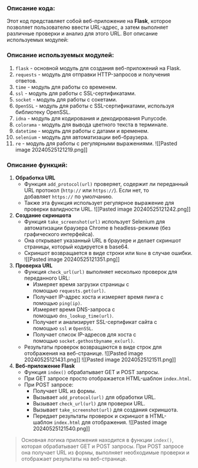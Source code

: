 ### Описание кода:
Этот код представляет собой веб-приложение на **Flask**, которое позволяет пользователю ввести URL-адрес, а затем выполняет различные проверки и анализ для этого URL. Вот описание используемых модулей:

### Описание используемых модулей:
1. `flask` - основной модуль для создания веб-приложений на Flask.
2. `requests` - модуль для отправки HTTP-запросов и получения ответов.
3. `time` - модуль для работы со временем.
4. `ssl` - модуль для работы с SSL-сертификатами.
5. `socket` - модуль для работы с сокетами.
6. `OpenSSL` - модуль для работы с SSL-сертификатами, используя библиотеку OpenSSL.
7. `idna` - модуль для кодирования и декодирования Punycode.
8. `colorama` - модуль для вывода цветного текста в терминале.
9. `datetime` - модуль для работы с датами и временем.
10. `selenium` - модуль для автоматизации веб-браузера.
11. `re` - модуль для работы с регулярными выражениями.
![[Pasted image 20240525121219.png]]
### Описание функций:
1. **Обработка URL**
    - Функция `add_protocol(url)` проверяет, содержит ли переданный URL протокол (`http://` или `https://`). Если нет, то добавляет `https://` по умолчанию.
    - Также эта функция использует регулярное выражение для проверки валидности URL.
    ![[Pasted image 20240525121242.png]]
1. **Создание скриншота**
    - Функция `take_screenshot(url)` использует Selenium для автоматизации браузера Chrome в headless-режиме (без графического интерфейса).
    - Она открывает указанный URL в браузере и делает скриншот страницы, который кодируется в base64.
    - Скриншот возвращается в виде строки или `None` в случае ошибки.
![[Pasted image 20240525121351.png]]
1. **Проверка URL**
    - Функция `check_url(url)` выполняет несколько проверок для переданного URL:
        - Измеряет время загрузки страницы с помощью `requests.get(url)`.
        - Получает IP-адрес хоста и измеряет время пинга с помощью `ping(ip)`.
        - Измеряет время DNS-запроса с помощью `dns_lookup_time(url)`.
        - Получает и анализирует SSL-сертификат сайта с помощью `ssl` и `OpenSSL`.
        - Получает список IP-адресов для хоста с помощью `socket.gethostbyname_ex(url)`.
    - Результаты проверок возвращаются в виде строк для отображения на веб-странице.
![[Pasted image 20240525121431.png]]
![[Pasted image 20240525121511.png]]
1. **Веб-приложение Flask**
    - Функция `index()` обрабатывает GET и POST запросы.
    - При GET запросе просто отображается HTML-шаблон `index.html`.
    - При POST запросе:
        - Получает URL из формы.
        - Вызывает `add_protocol(url)` для обработки URL.
        - Вызывает `check_url(url)` для проверки URL.
        - Вызывает `take_screenshot(url)` для создания скриншота.
        - Передает результаты проверок и скриншот в HTML-шаблон `index.html` для отображения.
![[Pasted image 20240525121540.png]]

> Основная логика приложения находится в функции `index()`, которая обрабатывает GET и POST запросы. При POST запросе она получает URL из формы, выполняет необходимые проверки и отображает результаты на веб-странице.